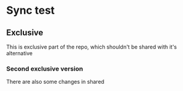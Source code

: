 # Sync test

## Exclusive

This is exclusive part of the repo, which shouldn't be shared with it's alternative

### Second exclusive version

There are also some changes in shared
